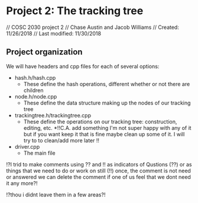 # Project 2: The tracking tree
// COSC 2030 project 2
// Chase Austin and Jacob Williams
// Created: 11/26/2018
// Last modified: 11/30/2018

## Project organization

We will have headers and cpp files for each of several options:

- hash.h/hash.cpp
    * These define the hash operations, different whether or not there are children
- node.h/node.cpp
    * These define the data structure making up the nodes of our tracking tree
- trackingtree.h/trackingtree.cpp
    * These define the operations on our tracking tree: construction, editing, etc.
    *!!C.A. add something I'm not super happy with any of it but if you want keep it that is fine 
    maybe clean up some of it. I will try to to clean/add more later !! 
- driver.cpp
    * The main file


!?I trid to make comments using ?? and !! as indicators of Qustions (??) or as things that we need to do or work on still (!!) 
once, the comment is not need or answered we can delete the comment if one of us feel that we dont need it any more?!

!?thou i didnt leave them in a few areas?!

